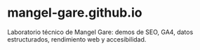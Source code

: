 # mangel-gare.github.io
Laboratorio técnico de Mangel Gare: demos de SEO, GA4, datos estructurados, rendimiento web y accesibilidad.
